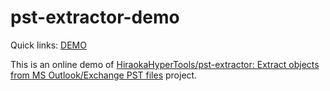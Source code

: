 # pst-extractor-demo

Quick links: [DEMO](https://hiraokahypertools.github.io/pst-extractor-demo/)

This is an online demo of [HiraokaHyperTools/pst-extractor: Extract objects from MS Outlook/Exchange PST files](https://github.com/HiraokaHyperTools/pst-extractor) project.
